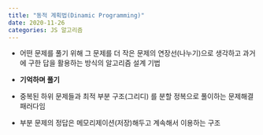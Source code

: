```yaml
---
title: "동적 계획법(Dinamic Programming)"
date: 2020-11-26
categories: JS 알고리즘
---
```


- 어떤 문제를 풀기 위해 그 문제를 더 작은 문제의 연장선(나누기)으로 생각하고 과거에 구한 답을 활용하는 방식의 알고리즘 설계 기법

- **기억하며 풀기**

- 중복된 하위 문제들과 최적 부분 구조(그리디) 를 분할 정복으로 풀이하는 문제해결 패러다임

- 부분 문제의 정답은 메모리제이션(저장)해두고 계속해서 이용하는 구조

